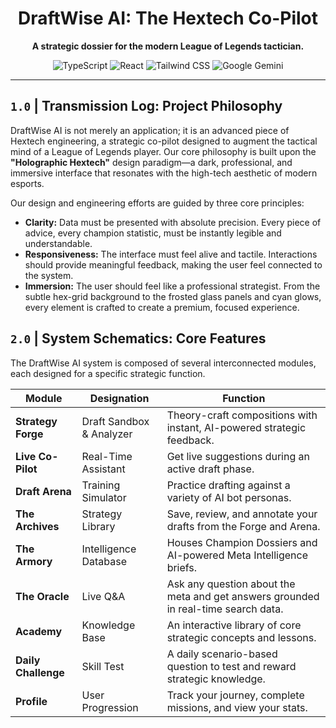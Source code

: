 <div align="center">

# DraftWise AI: The Hextech Co-Pilot

**A strategic dossier for the modern League of Legends tactician.**

![TypeScript](https://img.shields.io/badge/TypeScript-3178C6?style=for-the-badge&logo=typescript&logoColor=white)
![React](https://img.shields.io/badge/React-20232A?style=for-the-badge&logo=react&logoColor=61DAFB)
![Tailwind CSS](https://img.shields.io/badge/Tailwind_CSS-38B2AC?style=for-the-badge&logo=tailwind-css&logoColor=white)
![Google Gemini](https://img.shields.io/badge/Google_Gemini-8E75B1?style=for-the-badge&logo=google-gemini&logoColor=white)

</div>

---

## `1.0` | Transmission Log: Project Philosophy

DraftWise AI is not merely an application; it is an advanced piece of Hextech engineering, a strategic co-pilot designed to augment the tactical mind of a League of Legends player. Our core philosophy is built upon the **"Holographic Hextech"** design paradigm—a dark, professional, and immersive interface that resonates with the high-tech aesthetic of modern esports.

Our design and engineering efforts are guided by three core principles:

*   **Clarity:** Data must be presented with absolute precision. Every piece of advice, every champion statistic, must be instantly legible and understandable.
*   **Responsiveness:** The interface must feel alive and tactile. Interactions should provide meaningful feedback, making the user feel connected to the system.
*   **Immersion:** The user should feel like a professional strategist. From the subtle hex-grid background to the frosted glass panels and cyan glows, every element is crafted to create a premium, focused experience.

## `2.0` | System Schematics: Core Features

The DraftWise AI system is composed of several interconnected modules, each designed for a specific strategic function.

| Module                    | Designation               | Function                                                                                                 |
| ------------------------- | ------------------------- | -------------------------------------------------------------------------------------------------------- |
| **Strategy Forge**        | Draft Sandbox & Analyzer  | Theory-craft compositions with instant, AI-powered strategic feedback.                                   |
| **Live Co-Pilot**         | Real-Time Assistant       | Get live suggestions during an active draft phase.                                                       |
| **Draft Arena**           | Training Simulator        | Practice drafting against a variety of AI bot personas.                                                  |
| **The Archives**          | Strategy Library          | Save, review, and annotate your drafts from the Forge and Arena.                                         |
| **The Armory**            | Intelligence Database     | Houses Champion Dossiers and AI-powered Meta Intelligence briefs.                                        |
| **The Oracle**            | Live Q&A                  | Ask any question about the meta and get answers grounded in real-time search data.                       |
| **Academy**               | Knowledge Base            | An interactive library of core strategic concepts and lessons.                                           |
| **Daily Challenge**       | Skill Test                | A daily scenario-based question to test and reward strategic knowledge.                                  |
| **Profile**               | User Progression          | Track your journey, complete missions, and view your stats.                                              |
